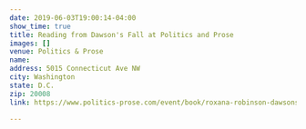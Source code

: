 ```yaml
---
date: 2019-06-03T19:00:14-04:00
show_time: true
title: Reading from Dawson's Fall at Politics and Prose
images: []
venue: Politics & Prose
name: 
address: 5015 Connecticut Ave NW
city: Washington
state: D.C.
zip: 20008
link: https://www.politics-prose.com/event/book/roxana-robinson-dawsons-fall

---
```

